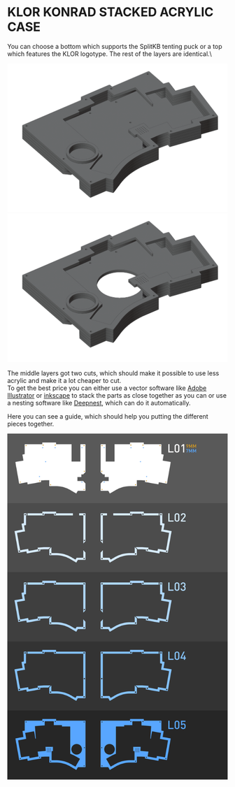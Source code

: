 # KLOR KONRAD STACKED ACRYLIC CASE

You can choose a bottom which supports the SplitKB tenting puck or a top which features the KLOR logotype. The rest of the layers are identical.\

![konrad](/case/docs/images/konrad_acryl.png)
![konrad puck](/case/docs/images/konrad_acryl_puck.png)


The middle layers got two cuts, which should make it possible to use less acrylic and make it a lot cheaper to cut.\
To get the best price you can either use a vector software like [Adobe Illustrator](https://www.adobe.com/products/illustrator.html) or [inkscape](https://inkscape.org/) to stack the parts as close together as you can or use a nesting software like [Deepnest](https://deepnest.io/), which can do it automatically.

Here you can see a guide, which should help you putting the different pieces together.

![Konrad Puzzleguide](docs/KLOR_konrad_puzzleguide.svg)